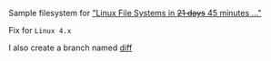 Sample filesystem for ["Linux File Systems in ~~21 days~~ 45 minutes ..."](https://download.samba.org/pub/samba/cifs-cvs/ols2007-fs-tutorial-smf.pdf)

Fix for `Linux 4.x`

I also create a branch named [diff](https://github.com/hzyitc/samplefs-fixed/tree/diff)
